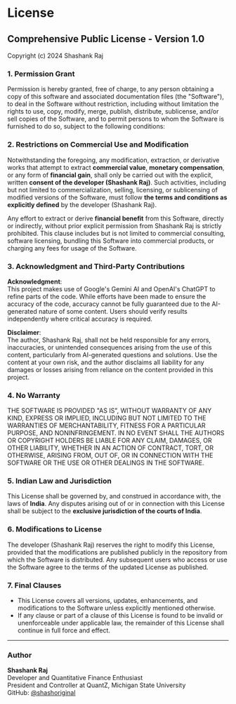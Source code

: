 # License

## Comprehensive Public License - Version 1.0

Copyright (c) 2024 Shashank Raj

### 1. Permission Grant

Permission is hereby granted, free of charge, to any person obtaining a copy of this software and associated documentation files (the "Software"), to deal in the Software without restriction, including without limitation the rights to use, copy, modify, merge, publish, distribute, sublicense, and/or sell copies of the Software, and to permit persons to whom the Software is furnished to do so, subject to the following conditions:

### 2. Restrictions on Commercial Use and Modification

Notwithstanding the foregoing, any modification, extraction, or derivative works that attempt to extract **commercial value**, **monetary compensation**, or any form of **financial gain**, shall only be carried out with the explicit, written **consent of the developer (Shashank Raj)**. Such activities, including but not limited to commercialization, selling, licensing, or sublicensing of modified versions of the Software, must follow **the terms and conditions as explicitly defined** by the developer (Shashank Raj).

Any effort to extract or derive **financial benefit** from this Software, directly or indirectly, without prior explicit permission from Shashank Raj is strictly prohibited. This clause includes but is not limited to commercial consulting, software licensing, bundling this Software into commercial products, or charging any fees for usage of the Software.

### 3. Acknowledgment and Third-Party Contributions

**Acknowledgment**:  
This project makes use of Google's Gemini AI and OpenAI's ChatGPT to refine parts of the code. While efforts have been made to ensure the accuracy of the code, accuracy cannot be fully guaranteed due to the AI-generated nature of some content. Users should verify results independently where critical accuracy is required.

**Disclaimer**:  
The author, Shashank Raj, shall not be held responsible for any errors, inaccuracies, or unintended consequences arising from the use of this content, particularly from AI-generated questions and solutions. Use the content at your own risk, and the author disclaims all liability for any damages or losses arising from reliance on the content provided in this project.

### 4. No Warranty

THE SOFTWARE IS PROVIDED "AS IS", WITHOUT WARRANTY OF ANY KIND, EXPRESS OR IMPLIED, INCLUDING BUT NOT LIMITED TO THE WARRANTIES OF MERCHANTABILITY, FITNESS FOR A PARTICULAR PURPOSE, AND NONINFRINGEMENT. IN NO EVENT SHALL THE AUTHORS OR COPYRIGHT HOLDERS BE LIABLE FOR ANY CLAIM, DAMAGES, OR OTHER LIABILITY, WHETHER IN AN ACTION OF CONTRACT, TORT, OR OTHERWISE, ARISING FROM, OUT OF, OR IN CONNECTION WITH THE SOFTWARE OR THE USE OR OTHER DEALINGS IN THE SOFTWARE.

### 5. Indian Law and Jurisdiction

This License shall be governed by, and construed in accordance with, the laws of **India**. Any disputes arising out of or in connection with this License shall be subject to the **exclusive jurisdiction of the courts of India**.

### 6. Modifications to License

The developer (Shashank Raj) reserves the right to modify this License, provided that the modifications are published publicly in the repository from which the Software is distributed. Any subsequent users who access or use the Software agree to the terms of the updated License as published.

### 7. Final Clauses

- This License covers all versions, updates, enhancements, and modifications to the Software unless explicitly mentioned otherwise.
- If any clause or part of a clause of this License is found to be invalid or unenforceable under applicable law, the remainder of this License shall continue in full force and effect.

---

### Author

**Shashank Raj**  
Developer and Quantitative Finance Enthusiast  
President and Controller at QuantZ, Michigan State University  
GitHub: [@shashoriginal](https://github.com/shashoriginal)
